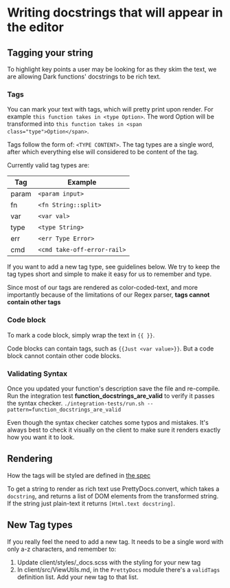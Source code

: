# Writing docstrings that will appear in the editor

## Tagging your string
To highlight key points a user may be looking for as they skim the text, we are allowing Dark functions' docstrings to be rich text.

### Tags

You can mark your text with tags, which will pretty print upon render. For example `this function takes in <type Option>`.
The word Option will be transformed into `this function takes in <span class="type">Option</span>`.

Tags follow the form of: `<TYPE CONTENT>`. The tag types are a single word, after which everything else will considered to be content of the tag.

Currently valid tag types are:

| Tag     | Example                     |
|---------|-----------------------------|
| param   | `<param input>`             |
| fn      | `<fn String::split>`        |
| var     | `<var val>`                 |
| type    | `<type String>`             |
| err     | `<err Type Error>`          |
| cmd     | `<cmd take-off-error-rail>` |

If you want to add a new tag type, see guidelines below.
We try to keep the tag types short and simple to make it easy for us to remember and type.

Since most of our tags are rendered as color-coded-text, and more importantly because of the limitations of our Regex parser, **tags cannot contain other tags**

### Code block

To mark a code block, simply wrap the text in `{{ }}`. 

Code blocks can contain tags, such as `{{Just <var value>}}`. But a code block cannot contain other code blocks.

### Validating Syntax

Once you updated your function's description save the file and re-compile. Run the integration test **function_docstrings_are_valid** to verify it passes the syntax checker. `./integration-tests/run.sh --pattern=function_docstrings_are_valid`

Even though the syntax checker catches some typos and mistakes. It's always best to check it visually on the client to make sure it renders exactly how you want it to look.


## Rendering

How the tags will be styled are defined in [the spec](https://www.notion.so/darklang/Rich-Text-Docstrings-1358553ec49d4ba0b52d04995014152c)

To get a string to render as rich text use PrettyDocs.convert, which takes a `docstring`, and returns a list of DOM elements from the transformed string. If the string just plain-text it returns `[Html.text docstring]`.

## New Tag types

If you really feel the need to add a new tag. It needs to be a single word with only a-z characters, and remember to:
1. Update client/styles/_docs.scss with the styling for your new tag
2. In client/src/ViewUtils.md, in the `PrettyDocs` module there's a `validTags` definition list. Add your new tag to that list.